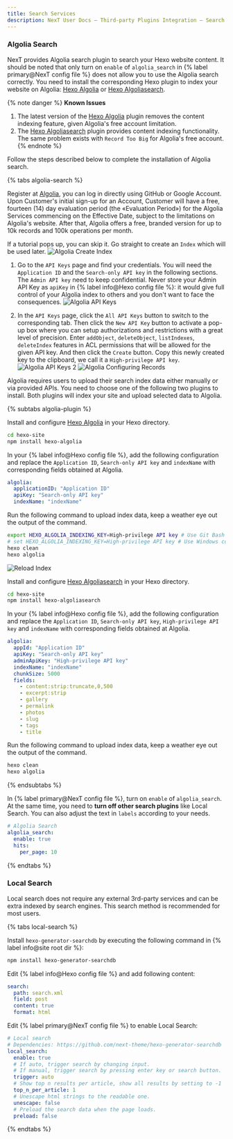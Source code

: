 ```yaml
---
title: Search Services
description: NexT User Docs – Third-party Plugins Integration – Search Services
---
```


### Algolia Search

NexT provides Algolia search plugin to search your Hexo website content. It should be noted that only turn on `enable` of `algolia_search` in {% label primary@NexT config file %} does not allow you to use the Algolia search correctly. You need to install the corresponding Hexo plugin to index your website on Algolia: [Hexo Algolia](https://github.com/oncletom/hexo-algolia) or [Hexo Algoliasearch](https://github.com/LouisBarranqueiro/hexo-algoliasearch).

{% note danger %}
**Known Issues**

1. The latest version of the [Hexo Algolia](https://github.com/oncletom/hexo-algolia) plugin removes the content indexing feature, given Algolia's free account limitation.
2. The [Hexo Algoliasearch](https://github.com/LouisBarranqueiro/hexo-algoliasearch) plugin provides content indexing functionality. The same problem exists with `Record Too Big` for Algolia's free account.
{% endnote %}

Follow the steps described below to complete the installation of Algolia search.

{% tabs algolia-search %}
<!-- tab Registration → -->
Register at [Algolia](https://www.algolia.com), you can log in directly using GitHub or Google Account. Upon Customer's initial sign-up for an Account, Customer will have a free, fourteen (14) day evaluation period (the «Evaluation Period») for the Algolia Services commencing on the Effective Date, subject to the limitations on Algolia's website. After that, Algolia offers a free, branded version for up to 10k records and 100k operations per month.

If a tutorial pops up, you can skip it. Go straight to create an `Index` which will be used later.
![Algolia Create Index](/images/algolia-1.png)
<!-- endtab -->

<!-- tab Algolia Config → -->
1. Go to the `API Keys` page and find your credentials. You will need the `Application ID` and the `Search-only API key` in the following sections. The `Admin API key` need to keep confidential. Never store your Admin API Key as `apiKey` in {% label info@Hexo config file %}: it would give full control of your Algolia index to others and you don't want to face the consequences.
![Algolia API Keys](/images/algolia-2.png)

2. In the `API Keys` page, click the `All API Keys` button to switch to the corresponding tab. Then click the `New API Key` button to activate a pop-up box where you can setup authorizations and restrictions with a great level of precision. Enter `addObject`, `deleteObject`, `listIndexes`, `deleteIndex` features in ACL permissions that will be allowed for the given API key. And then click the `Create` button. Copy this newly created key to the clipboard, we call it a `High-privilege API key`.
![Algolia API Keys 2](/images/algolia-3.png)
![Algolia Configuring Records](/images/algolia-4.png)
<!-- endtab -->

<!-- tab Algolia Plugin → -->
Algolia requires users to upload their search index data either manually or via provided APIs. You need to choose one of the following two plugins to install. Both plugins will index your site and upload selected data to Algolia.

{% subtabs algolia-plugin %}
<!-- tab Hexo Algolia -->
Install and configure [Hexo Algolia](https://github.com/oncletom/hexo-algolia) in your Hexo directory.

```bash
cd hexo-site
npm install hexo-algolia
```

In your {% label info@Hexo config file %}, add the following configuration and replace the `Application ID`, `Search-only API key` and `indexName` with corresponding fields obtained at Algolia.

```yml Hexo config file
algolia:
  applicationID: "Application ID"
  apiKey: "Search-only API key"
  indexName: "indexName"
```

Run the following command to upload index data, keep a weather eye out the output of the command.

```bash
export HEXO_ALGOLIA_INDEXING_KEY=High-privilege API key # Use Git Bash
# set HEXO_ALGOLIA_INDEXING_KEY=High-privilege API key # Use Windows command line
hexo clean
hexo algolia
```

![Reload Index](/images/algolia-5.png)
<!-- endtab -->
<!-- tab Hexo Algoliasearch -->
Install and configure [Hexo Algoliasearch](https://github.com/LouisBarranqueiro/hexo-algoliasearch) in your Hexo directory.

```bash
cd hexo-site
npm install hexo-algoliasearch
```

In your {% label info@Hexo config file %}, add the following configuration and replace the `Application ID`, `Search-only API key`, `High-privilege API key` and `indexName` with corresponding fields obtained at Algolia.

```yml Hexo config file
algolia:
  appId: "Application ID"
  apiKey: "Search-only API key"
  adminApiKey: "High-privilege API key"
  indexName: "indexName"
  chunkSize: 5000
  fields:
    - content:strip:truncate,0,500
    - excerpt:strip
    - gallery
    - permalink
    - photos
    - slug
    - tags
    - title
```

Run the following command to upload index data, keep a weather eye out the output of the command.

```bash
hexo clean
hexo algolia
```
<!-- endtab -->
{% endsubtabs %}

<!-- endtab -->

<!-- tab NexT Config -->
In {% label primary@NexT config file %}, turn on `enable` of `algolia_search`. At the same time, you need to **turn off other search plugins** like Local Search. You can also adjust the text in `labels` according to your needs.

```yml NexT config file
# Algolia Search
algolia_search:
  enable: true
  hits:
    per_page: 10
```
<!-- endtab -->
{% endtabs %}

### Local Search

Local search does not require any external 3rd-party services and can be extra indexed by search engines. This search method is recommended for most users.

{% tabs local-search %}
<!-- tab Installation → -->
Install `hexo-generator-searchdb` by executing the following command in {% label info@site root dir %}:

```bash
npm install hexo-generator-searchdb
```
<!-- endtab -->

<!-- tab Hexo Config → -->
Edit {% label info@Hexo config file %} and add following content:

```yml Hexo config file
search:
  path: search.xml
  field: post
  content: true
  format: html
```
<!-- endtab -->

<!-- tab NexT Config -->
Edit {% label primary@NexT config file %} to enable Local Search:

```yml NexT config file
# Local search
# Dependencies: https://github.com/next-theme/hexo-generator-searchdb
local_search:
  enable: true
  # If auto, trigger search by changing input.
  # If manual, trigger search by pressing enter key or search button.
  trigger: auto
  # Show top n results per article, show all results by setting to -1
  top_n_per_article: 1
  # Unescape html strings to the readable one.
  unescape: false
  # Preload the search data when the page loads.
  preload: false
```
<!-- endtab -->
{% endtabs %}
